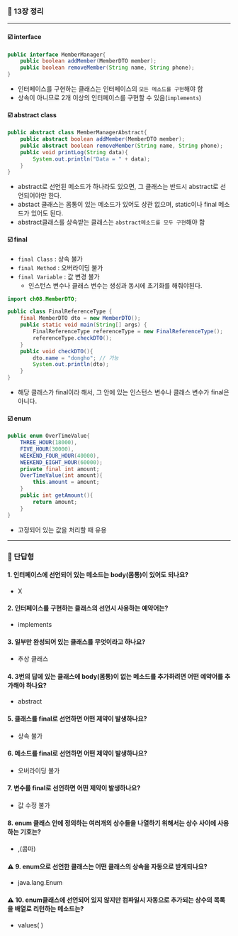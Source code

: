 ### 💭 13장 정리

---

#### ☑️ interface
```java
public interface MemberManager{
    public boolean addMember(MemberDTO member);
    public boolean removeMember(String name, String phone);
}
```

- 인터페이스를 구현하는 클래스는 인터페이스의 `모든 메소드를 구현`해야 함
- 상속이 아니므로 2개 이상의 인터페이스를 구현할 수 있음(`implements`)

#### ☑️ abstract class
```java
public abstract class MemberManagerAbstract{
    public abstract boolean addMember(MemberDTO member);
    public abstract boolean removeMember(String name, String phone);
    public void printLog(String data){
        System.out.println("Data = " + data);
    }
}
```

- abstract로 선언된 메소드가 하나라도 있으면, 그 클래스는 반드시 abstract로 선언되어야만 한다.
- abstact 클래스는 몸통이 있는 메소드가 있어도 상관 없으며, static이나 final 메소드가 있어도 된다.
- abstract클래스를 상속받는 클래스는 `abstract메소드를 모두 구현`해야 함

#### ☑️ final

- `final Class` : 상속 불가
- `final Method` : 오버라이딩 불가
- `final Variable` : 값 변경 불가
  - 인스턴스 변수나 클래스 변수는 생성과 동시에 초기화를 해줘야된다.

```java
import ch08.MemberDTO;

public class FinalReferenceType {
    final MemberDTO dto = new MemberDTO();
    public static void main(String[] args) {
        FinalReferenceType referenceType = new FinalReferenceType();
        referenceType.checkDTO();
    }
    public void checkDTO(){
        dto.name = "dongho"; // 가능
        System.out.println(dto);
    }
}
```

- 해당 클래스가 final이라 해서, 그 안에 있는 인스턴스 변수나 클래스 변수가 final은 아니다.

#### ☑️ enum

```java
public enum OverTimeValue{
    THREE_HOUR(18000),
    FIVE_HOUR(30000),
    WEEKEND_FOUR_HOUR(40000),
    WEEKEND_EIGHT_HOUR(60000);
    private final int amount;
    OverTimeValue(int amount){
        this.amount = amount;
    }
    public int getAmount(){
        return amount;
    }
}
```

- 고정되어 있는 값을 처리할 때 유용

---

### 💭 단답형

#### 1. 인터페이스에 선언되어 있는 메소드는 body(몸통)이 있어도 되나요?

- X

#### 2. 인터페이스를 구현하는 클래스의 선언시 사용하는 예약어는?

- implements

#### 3. 일부만 완성되어 있는 클래스를 무엇이라고 하나요?

- 추상 클래스

#### 4. 3번의 답에 있는 클래스에 body(몸통)이 없는 메소드를 추가하려면 어떤 예약어를 추가해야 하나요?

- abstract

#### 5. 클래스를 final로 선언하면 어떤 제약이 발생하나요?

- 상속 불가

#### 6. 메소드를 final로 선언하면 어떤 제약이 발생하나요?

- 오버라이딩 불가

#### 7. 변수를 final로 선언하면 어떤 제약이 발생하나요?

- 값 수정 불가

#### 8. enum 클래스 안에 정의하는 여러개의 상수들을 나열하기 위해서는 상수 사이에 사용하는 기호는?

- ,(콤마)

#### ⚠️ 9. enum으로 선언한 클래스는 어떤 클래스의 상속을 자동으로 받게되나요?

- java.lang.Enum

#### ⚠️ 10. enum클래스에 선언되어 있지 않지만 컴파일시 자동으로 추가되는 상수의 목록을 배열로 리턴하는 메소드는?

- values( )